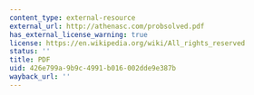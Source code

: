 ```yaml
---
content_type: external-resource
external_url: http://athenasc.com/probsolved.pdf
has_external_license_warning: true
license: https://en.wikipedia.org/wiki/All_rights_reserved
status: ''
title: PDF
uid: 426e799a-9b9c-4991-b016-002dde9e387b
wayback_url: ''
---
```

